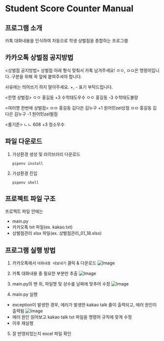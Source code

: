 # Student Score Counter Manual

## 프로그램 소개

카톡 대화내용을 인식하여 자동으로 학생 상벌점을 종합하는 프로그램

## 카카오톡 상벌점 공지방법

<상벌점 공지방법>
상벌점 아래 형식 맞춰서 카톡 남겨주세요!
ㅇㅇ, ㅁㅁ은 명령어입니다. 구분을 위해 꼭 앞에 붙여주셔야 합니다. 

사유에는 띄어쓰기 하지 말아주세요.
+, - 표기 부탁드립니다.

<한명 상벌점>
ㅇㅇ 홍길동 +3 수학태도우수
ㅇㅇ 홍길동 -3 수학태도불량

<여러명 한번에 상벌점>
ㅁㅁ 홍길동 김다은 김누구 +1 원어민zel상점
ㅁㅁ 홍길동 김다은 김누구 -1 원어민zel벌점

<룸기준>
ㄴㄴ 608 +3 청소우수

## 파일 다운로드

1. 가상환경 생성 및 라이브러리 다운로드
    ```
    pipenv install
    ```

2. 가상환경 진입
    ```
    pipenv shell
    ```

## 프로젝트 파일 구조
프로젝트 파일 안에는 
- main.py
- 카카오톡 txt 파일(ex. kakao.txt)
- 상벌점관리 xlsx 파일(ex. 상벌점관리_01_18.xlsx)





## 프로그램 실행 방법
1. 카카오톡에서 `대화내용 내보내기` 클릭 & 다운로드
    ![Image](https://github.com/user-attachments/assets/8a4f22c9-7a59-4836-b46f-020fd25d837c)

2. 카톡 대화내용 중 필요한 부분만 추출
    ![Image](https://github.com/user-attachments/assets/3f405c81-2845-4f81-b9f8-a0eae80c41f7)
    
3. main.py의 맨 위, 파일명 및 상수를 날짜에 맞추어 수정 
    ![Image](https://github.com/user-attachments/assets/3a8b49d9-e0ae-4b29-9998-632dd4b93e18)

4. main.py 실행
 - exception이 발생한 경우, 에러가 발생한 kakao talk 줄이 출력되고, 에러 원인이 출력됨
    ![Image](https://github.com/user-attachments/assets/d65bfde5-abdc-4492-be29-682e56bbda82)
 - 에러 원인 읽어보고 kakao talk txt 파일을 명령어 규칙에 맞게 수정
 - 이후 재실행
  
5. 잘 반영되었는지 excel 파일 확인

